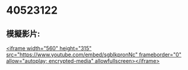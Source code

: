 # 40523122

## 模擬影片:

[&lt;iframe width="560" height="315" src="https://www.youtube.com/embed/sgbIkpronNc" frameborder="0" allow="autoplay; encrypted-media" allowfullscreen&gt;&lt;/iframe&gt;](https://youtu.be/sgbIkpronNc)

